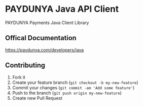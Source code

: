 PAYDUNYA Java API Client
======================================
PAYDUNYA Payments Java Client Library

## Offical Documentation
https://paydunya.com/developers/java


## Contributing

1. Fork it
2. Create your feature branch (`git checkout -b my-new-feature`)
3. Commit your changes (`git commit -am 'Add some feature'`)
4. Push to the branch (`git push origin my-new-feature`)
5. Create new Pull Request